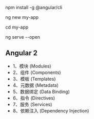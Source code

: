 npm install -g @angular/cli

ng new my-app

cd my-app

ng serve --open


## Angular 2

- 1、模块 (Modules)
- 2、组件 (Components)
- 3、模板 (Templates)
- 4、元数据 (Metadata)
- 5、数据绑定 (Data Binding)
- 6、指令 (Directives)
- 7、服务 (Services)
- 8、依赖注入 (Dependency Injection)